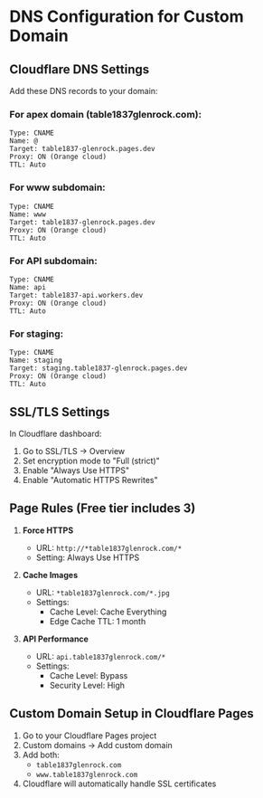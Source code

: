 # DNS Configuration for Custom Domain

## Cloudflare DNS Settings

Add these DNS records to your domain:

### For apex domain (table1837glenrock.com):
```
Type: CNAME
Name: @
Target: table1837-glenrock.pages.dev
Proxy: ON (Orange cloud)
TTL: Auto
```

### For www subdomain:
```
Type: CNAME
Name: www
Target: table1837-glenrock.pages.dev
Proxy: ON (Orange cloud)
TTL: Auto
```

### For API subdomain:
```
Type: CNAME
Name: api
Target: table1837-api.workers.dev
Proxy: ON (Orange cloud)
TTL: Auto
```

### For staging:
```
Type: CNAME
Name: staging
Target: staging.table1837-glenrock.pages.dev
Proxy: ON (Orange cloud)
TTL: Auto
```

## SSL/TLS Settings

In Cloudflare dashboard:
1. Go to SSL/TLS → Overview
2. Set encryption mode to "Full (strict)"
3. Enable "Always Use HTTPS"
4. Enable "Automatic HTTPS Rewrites"

## Page Rules (Free tier includes 3)

1. **Force HTTPS**
   - URL: `http://*table1837glenrock.com/*`
   - Setting: Always Use HTTPS

2. **Cache Images**
   - URL: `*table1837glenrock.com/*.jpg`
   - Settings: 
     - Cache Level: Cache Everything
     - Edge Cache TTL: 1 month

3. **API Performance**
   - URL: `api.table1837glenrock.com/*`
   - Settings:
     - Cache Level: Bypass
     - Security Level: High

## Custom Domain Setup in Cloudflare Pages

1. Go to your Cloudflare Pages project
2. Custom domains → Add custom domain
3. Add both:
   - `table1837glenrock.com`
   - `www.table1837glenrock.com`
4. Cloudflare will automatically handle SSL certificates